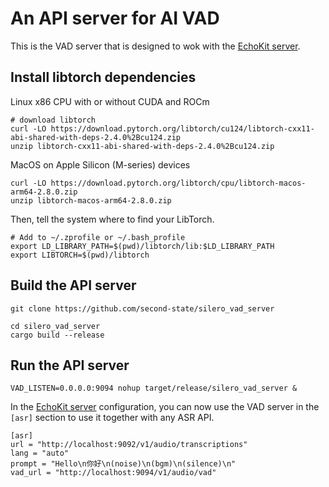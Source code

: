 # An API server for AI VAD

This is the VAD server that is designed to wok with the [EchoKit server](https://github.com/second-state/echokit_server).

## Install libtorch dependencies

Linux x86 CPU with or without CUDA and ROCm

```
# download libtorch
curl -LO https://download.pytorch.org/libtorch/cu124/libtorch-cxx11-abi-shared-with-deps-2.4.0%2Bcu124.zip
unzip libtorch-cxx11-abi-shared-with-deps-2.4.0%2Bcu124.zip
```

MacOS on Apple Silicon (M-series) devices

```
curl -LO https://download.pytorch.org/libtorch/cpu/libtorch-macos-arm64-2.8.0.zip
unzip libtorch-macos-arm64-2.8.0.zip
```

Then, tell the system where to find your LibTorch.

```
# Add to ~/.zprofile or ~/.bash_profile
export LD_LIBRARY_PATH=$(pwd)/libtorch/lib:$LD_LIBRARY_PATH
export LIBTORCH=$(pwd)/libtorch 
```

## Build the API server

```
git clone https://github.com/second-state/silero_vad_server

cd silero_vad_server
cargo build --release
```

## Run the API server

```
VAD_LISTEN=0.0.0.0:9094 nohup target/release/silero_vad_server &
```

In the [EchoKit server](https://github.com/second-state/echokit_server) configuration, you can now use the VAD server in the `[asr]` section to use it together with any ASR API.

```
[asr]
url = "http://localhost:9092/v1/audio/transcriptions"
lang = "auto"
prompt = "Hello\n你好\n(noise)\n(bgm)\n(silence)\n"
vad_url = "http://localhost:9094/v1/audio/vad"
```
